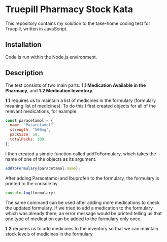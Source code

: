 # Truepill Pharmacy Stock Kata

This repository contains my solution to the take-home coding test for Truepill, written in JavaScript. 

## Installation

Code is run within the Node.js environment.

## Description

The test consists of two main parts: **1.1 Medication Available in the Pharmacy**, and **1.2 Medication Inventory**. 

**1.1** requires us to maintain a list of medicines in the formulary (formulary meaning list of medicines). To do this I first created objects for all of the relevant medications, for example 
```javascript
const paracetamol = {
  name: "Paracetamol",
  strength: "500mg",
  packSize: 50,
  totalPacks: 100,
};
```
I then created a simple function called addToFormulary, which takes the name of one of the objects as its argument.
```javascript
addToFormulary(paracetamol.name);
```
After adding Paracetamol and Ibuprofen to the formulary, the formulary is printed to the console by
```javascript
console.log(formulary)
```
The same command can be used after adding more medications to check the updated formulary.
If we tried to add a medication to the formulary which was already there, an error message would be printed telling us that one type of medication can be added to the formulary only once.

**1.2** requires us to add medicines to the inventory so that we can maintain stock levels of medicines in the formulary.

